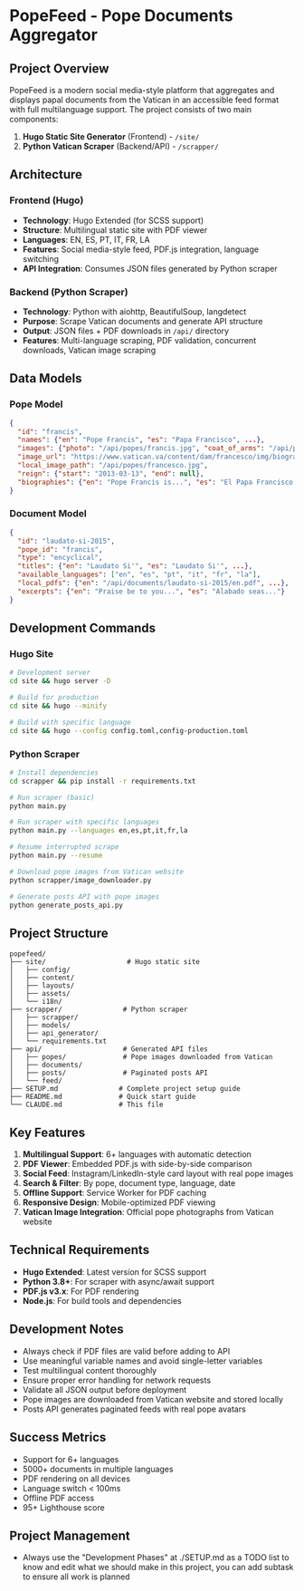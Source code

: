 # PopeFeed - Pope Documents Aggregator

## Project Overview
PopeFeed is a modern social media-style platform that aggregates and displays papal documents from the Vatican in an accessible feed format with full multilanguage support. The project consists of two main components:

1. **Hugo Static Site Generator** (Frontend) - `/site/`
2. **Python Vatican Scraper** (Backend/API) - `/scrapper/`

## Architecture

### Frontend (Hugo)
- **Technology**: Hugo Extended (for SCSS support)
- **Structure**: Multilingual static site with PDF viewer
- **Languages**: EN, ES, PT, IT, FR, LA
- **Features**: Social media-style feed, PDF.js integration, language switching
- **API Integration**: Consumes JSON files generated by Python scraper

### Backend (Python Scraper)
- **Technology**: Python with aiohttp, BeautifulSoup, langdetect
- **Purpose**: Scrape Vatican documents and generate API structure
- **Output**: JSON files + PDF downloads in `/api/` directory
- **Features**: Multi-language scraping, PDF validation, concurrent downloads, Vatican image scraping

## Data Models

### Pope Model
```json
{
  "id": "francis",
  "names": {"en": "Pope Francis", "es": "Papa Francisco", ...},
  "images": {"photo": "/api/popes/francis.jpg", "coat_of_arms": "/api/popes/francis-arms.png"},
  "image_url": "https://www.vatican.va/content/dam/francesco/img/biografia/img/foto_hi-res_13-03-2013-24-26-58.jpg",
  "local_image_path": "/api/popes/francesco.jpg",
  "reign": {"start": "2013-03-13", "end": null},
  "biographies": {"en": "Pope Francis is...", "es": "El Papa Francisco es..."}
}
```

### Document Model
```json
{
  "id": "laudato-si-2015",
  "pope_id": "francis",
  "type": "encyclical",
  "titles": {"en": "Laudato Si'", "es": "Laudato Si'", ...},
  "available_languages": ["en", "es", "pt", "it", "fr", "la"],
  "local_pdfs": {"en": "/api/documents/laudato-si-2015/en.pdf", ...},
  "excerpts": {"en": "Praise be to you...", "es": "Alabado seas..."}
}
```

## Development Commands

### Hugo Site
```bash
# Development server
cd site && hugo server -D

# Build for production
cd site && hugo --minify

# Build with specific language
cd site && hugo --config config.toml,config-production.toml
```

### Python Scraper
```bash
# Install dependencies
cd scrapper && pip install -r requirements.txt

# Run scraper (basic)
python main.py

# Run scraper with specific languages
python main.py --languages en,es,pt,it,fr,la

# Resume interrupted scrape
python main.py --resume

# Download pope images from Vatican website
python scrapper/image_downloader.py

# Generate posts API with pope images
python generate_posts_api.py
```

## Project Structure
```
popefeed/
├── site/                    # Hugo static site
│   ├── config/
│   ├── content/
│   ├── layouts/
│   ├── assets/
│   └── i18n/
├── scrapper/               # Python scraper
│   ├── scrapper/
│   ├── models/
│   ├── api_generator/
│   └── requirements.txt
├── api/                    # Generated API files
│   ├── popes/              # Pope images downloaded from Vatican
│   ├── documents/
│   ├── posts/              # Paginated posts API
│   └── feed/
├── SETUP.md               # Complete project setup guide
├── README.md              # Quick start guide
└── CLAUDE.md              # This file
```

## Key Features
1. **Multilingual Support**: 6+ languages with automatic detection
2. **PDF Viewer**: Embedded PDF.js with side-by-side comparison
3. **Social Feed**: Instagram/LinkedIn-style card layout with real pope images
4. **Search & Filter**: By pope, document type, language, date
5. **Offline Support**: Service Worker for PDF caching
6. **Responsive Design**: Mobile-optimized PDF viewing
7. **Vatican Image Integration**: Official pope photographs from Vatican website

## Technical Requirements
- **Hugo Extended**: Latest version for SCSS support
- **Python 3.8+**: For scraper with async/await support
- **PDF.js v3.x**: For PDF rendering
- **Node.js**: For build tools and dependencies

## Development Notes
- Always check if PDF files are valid before adding to API
- Use meaningful variable names and avoid single-letter variables
- Test multilingual content thoroughly
- Ensure proper error handling for network requests
- Validate all JSON output before deployment
- Pope images are downloaded from Vatican website and stored locally
- Posts API generates paginated feeds with real pope avatars

## Success Metrics
- Support for 6+ languages
- 5000+ documents in multiple languages  
- PDF rendering on all devices
- Language switch < 100ms
- Offline PDF access
- 95+ Lighthouse score

## Project Management
- Always use the "Development Phases" at ./SETUP.md as a TODO list to know and edit what we should make in this project, you can add subtask to ensure all work is planned